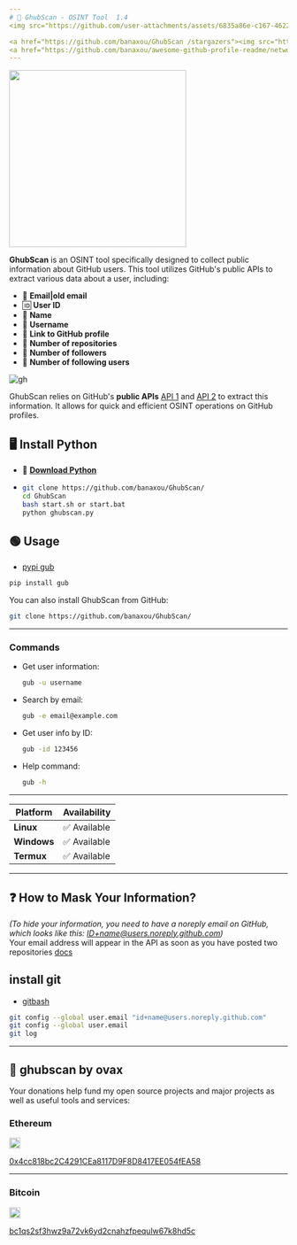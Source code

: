 ```yaml
---
# 🔎 GhubScan - OSINT Tool  1.4 
<img src="https://github.com/user-attachments/assets/6835a86e-c167-4622-ad7e-ce13b1884422" alt="banner">

<a href="https://github.com/banaxou/GhubScan /stargazers"><img src="https://img.shields.io/github/stars/banaxou/GhubScan" alt="Stars Badge"/></a>
<a href="https://github.com/banaxou/awesome-github-profile-readme/network/members"><img src="https://img.shields.io/github/forks/banaxou/GhubScan" alt="Forks Badge"/></a>
---
```

<img src="https://github.com/user-attachments/assets/157de8d0-a6e8-4385-a79c-890dbfe73960" width="320px" height="320">


**GhubScan** is an OSINT tool specifically designed to collect public information about GitHub users. This tool utilizes GitHub's public APIs to extract various data about a user, including: 

- 📧 **Email|old email**
- 🆔 **User ID**
- 📝 **Name**
- 🔑 **Username**
- 🔗 **Link to GitHub profile**
- 📂 **Number of repositories**
- 👥 **Number of followers**
- 👤 **Number of following users**

![gh](https://github.com/user-attachments/assets/103acd43-1908-4a44-9a3f-21e4ed7be00c)

GhubScan relies on GitHub's **public APIs** [API 1](https://api.github.com/users/usergithub/events/public) and [API 2](https://api.github.com/users/usergithub) to extract this information. It allows for quick and efficient OSINT operations on GitHub profiles.

## 🖥️ Install Python  
- 🐍 **[Download Python](https://www.python.org/downloads/)**
- ```bash
  git clone https://github.com/banaxou/GhubScan/
  cd GhubScan
  bash start.sh or start.bat
  python ghubscan.py
  ```
## 🟢 Usage 
- [pypi gub](https://pypi.org/project/gub/)
```sh
pip install gub
```

You can also install GhubScan from GitHub:

```sh
git clone https://github.com/banaxou/GhubScan/
```

---
### Commands

- Get user information:
  ```sh
  gub -u username
  ```

- Search by email:
  ```sh
  gub -e email@example.com
  ```

- Get user info by ID:
  ```sh
  gub -id 123456
  ```

- Help command:
  ```sh
  gub -h
  ```

---

| Platform      | Availability         | 
|---------------|----------------------|
| **Linux**     | ✅ Available          |                
| **Windows**   | ✅ Available          | 
| **Termux**    | ✅ Available          | 

---

## ❓ How to Mask Your Information?

*(To hide your information, you need to have a noreply email on GitHub, which looks like this: ID+name@users.noreply.github.com)*  
Your email address will appear in the API as soon as you have posted two repositories
[docs](https://docs.github.com/en/account-and-profile/setting-up-and-managing-your-personal-account-on-github/managing-email-preferences/setting-your-commit-email-address)

## install git
- [gitbash](https://git-scm.com/downloads)
```bash
git config --global user.email "id+name@users.noreply.github.com"
git config --global user.email
git log
```
---

## **🪷 ghubscan by ovax**

Your donations help fund my open source projects and major projects as well as useful tools and services:

### Ethereum  
<img src="https://upload.wikimedia.org/wikipedia/commons/0/05/Ethereum_logo_2014.svg" width="20">  

[0x4cc818bc2C4291CEa8117D9F8D8417EE054fEA58](https://etherscan.io/address/0x4cc818bc2C4291CEa8117D9F8D8417EE054fEA58)

---

### Bitcoin  

<img src="https://upload.wikimedia.org/wikipedia/commons/4/46/Bitcoin.svg" width="20"> 
 
[bc1qs2sf3hwz9a72vk6yd2cnahzfpequlw67k8hd5c](https://blockchair.com/bitcoin/address/bc1qs2sf3hwz9a72vk6yd2cnahzfpequlw67k8hd5c)


